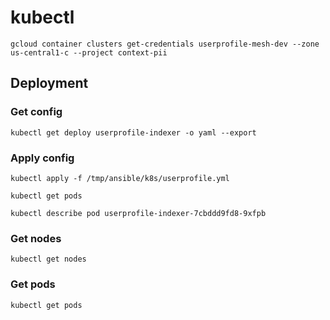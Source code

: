 # kubectl

`gcloud container clusters get-credentials userprofile-mesh-dev --zone us-central1-c --project context-pii`

## Deployment

### Get config
`kubectl get deploy userprofile-indexer -o yaml --export`

### Apply config
`kubectl apply -f /tmp/ansible/k8s/userprofile.yml`

`kubectl get pods`

`kubectl describe pod userprofile-indexer-7cbddd9fd8-9xfpb`

### Get nodes
`kubectl get nodes`

### Get pods
`kubectl get pods`
